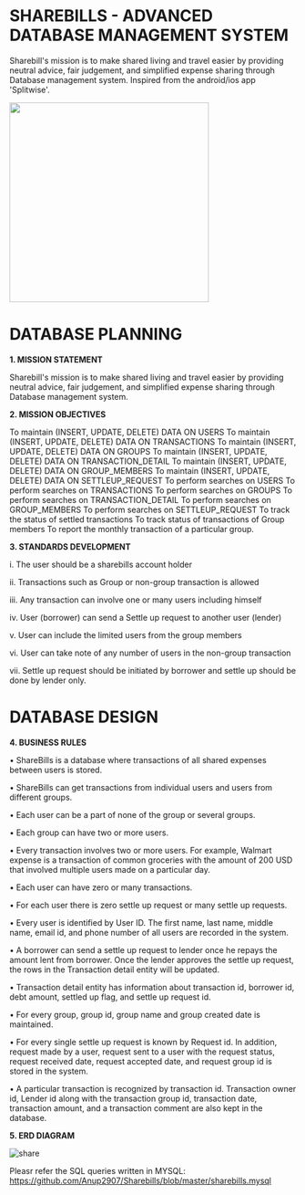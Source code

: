 # SHAREBILLS - ADVANCED DATABASE MANAGEMENT SYSTEM

Sharebill's mission is to make shared living and travel easier by providing neutral advice, fair judgement, and simplified expense sharing through Database management system. Inspired from the android/ios app 'Splitwise'.

<img src = https://user-images.githubusercontent.com/56169217/74609639-8f30e080-50b1-11ea-8092-3acabc33b6e2.png width = "350" height =              "350"/>

# DATABASE PLANNING

**1.	MISSION STATEMENT**

Sharebill's mission is to make shared living and travel easier by providing neutral advice, fair judgement, and simplified expense sharing through Database management system.

**2.	MISSION OBJECTIVES**

To maintain (INSERT, UPDATE, DELETE) DATA ON USERS
To maintain (INSERT, UPDATE, DELETE) DATA ON TRANSACTIONS
To maintain (INSERT, UPDATE, DELETE) DATA ON GROUPS
To maintain (INSERT, UPDATE, DELETE) DATA ON TRANSACTION_DETAIL
To maintain (INSERT, UPDATE, DELETE) DATA ON GROUP_MEMBERS
To maintain (INSERT, UPDATE, DELETE) DATA ON SETTLEUP_REQUEST
To perform searches on USERS
To perform searches on TRANSACTIONS
To perform searches on GROUPS
To perform searches on TRANSACTION_DETAIL
To perform searches on GROUP_MEMBERS
To perform searches on SETTLEUP_REQUEST
To track the status of settled transactions
To track status of transactions of Group members
To report the monthly transaction of a particular group.

**3.	STANDARDS DEVELOPMENT**

i.	The user should be a sharebills account holder 

ii.	Transactions such as Group or non-group transaction is allowed 

iii.	Any transaction can involve one or many users including himself

iv.	User (borrower) can send a Settle up request to another user (lender)

v.	User can include the limited users from the group members

vi.	User can take note of any number of users in the non-group transaction

vii.	Settle up request should be initiated by borrower and settle up should be done by lender only.

# DATABASE DESIGN

**4.	BUSINESS RULES**

• ShareBills is a database where transactions of all shared expenses between users is stored. 

•	ShareBills can get transactions from individual users and users from different groups.

•	Each user can be a part of none of the group or several groups.

•	Each group can have two or more users.

•	Every transaction involves two or more users. For example, Walmart expense is a transaction of common groceries with the amount of 200 USD that involved multiple users made on a particular day.

•	Each user can have zero or many transactions.

•	For each user there is zero settle up request or many settle up requests.

•	Every user is identified by User ID. The first name, last name, middle name, email id, and phone number of all users are recorded in the system. 

•	A borrower can send a settle up request to lender once he repays the amount lent from borrower. Once the lender approves the settle up request, the rows in the Transaction detail entity will be updated.

•	Transaction detail entity has information about transaction id, borrower id, debt amount, settled up flag, and settle up request id. 

•	For every group, group id, group name and group created date is maintained.

•	For every single settle up request is known by Request id. In addition, request made by a user, request sent to a user with the request status, request received date, request accepted date, and request group id is stored in the system.

•	A particular transaction is recognized by transaction id. Transaction owner id, Lender id along with the transaction group id, transaction date, transaction amount, and a transaction comment are also kept in the database.

**5.	ERD DIAGRAM**

![share](https://user-images.githubusercontent.com/56169217/74609682-08c8ce80-50b2-11ea-926b-adeb3dbda488.png)


Pleasr refer the SQL queries written in MYSQL: https://github.com/Anup2907/Sharebills/blob/master/sharebills.mysql


